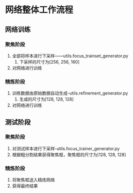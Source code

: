 # 网络整体工作流程

## 网络训练
### 聚焦阶段
1. 全部将样本进行下采样——utils.focus_trainset_generator.py
   1. 下采样的尺寸为[256, 256, 160]
2. 对网络进行训练

### 精炼阶段
1. 训练数据由原始数据自动生成-utils.refinement_generator.py
   1. 生成的尺寸为[128, 128, 128]
2. 对网络进行训练

## 测试阶段
### 聚焦阶段
1. 对测试样本进行下采样-utils.focus_trainer_generator.py
2. 根据粗分割结果获得聚焦框，聚焦框的尺寸为[128, 128, 128]

### 精炼阶段
1. 将聚焦框送入精炼网络
2. 获得最终结果


